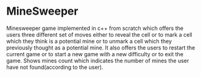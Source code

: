 # MineSweeper
Minesweeper game implemented in c++ from scratch which offers the users three different set of moves either to reveal the cell or to mark a cell which they think is a potential mine or to unmark a cell which they previously thought as a potential mine.  It also offers the users to restart the current game or to start a new game with a new difficulty or to exit the game. Shows mines count which indicates the number of mines the user have not found(according to the user).
